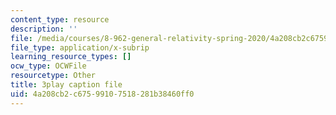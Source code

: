 ```yaml
---
content_type: resource
description: ''
file: /media/courses/8-962-general-relativity-spring-2020/4a208cb2c67599107518281b38460ff0_gnWKpHUj11w.srt
file_type: application/x-subrip
learning_resource_types: []
ocw_type: OCWFile
resourcetype: Other
title: 3play caption file
uid: 4a208cb2-c675-9910-7518-281b38460ff0
---
```

